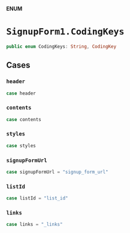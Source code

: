 **ENUM**

# `SignupForm1.CodingKeys`

```swift
public enum CodingKeys: String, CodingKey
```

## Cases
### `header`

```swift
case header
```

### `contents`

```swift
case contents
```

### `styles`

```swift
case styles
```

### `signupFormUrl`

```swift
case signupFormUrl = "signup_form_url"
```

### `listId`

```swift
case listId = "list_id"
```

### `links`

```swift
case links = "_links"
```
